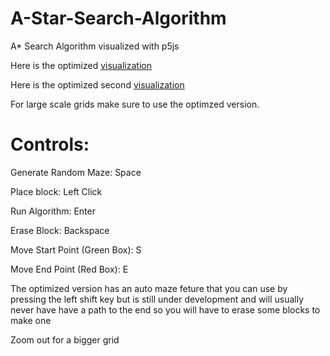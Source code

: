 # A-Star-Search-Algorithm
A* Search Algorithm visualized with p5js 

Here is the optimized [visualization](https://bobingstern.github.io/A-Star-Search-Algorithm/AStar-Optimized/index.html)

Here is the optimized second [visualization](https://bobingstern.github.io/A-Star-Search-Algorithm/AStar-Optimized_Vis2/index.html)

For large scale grids make sure to use the optimzed version.

# Controls:

Generate Random Maze: Space

Place block: Left Click

Run Algorithm: Enter

Erase Block: Backspace

Move Start Point (Green Box): S

Move End Point (Red Box): E


The optimized version has an auto maze feture that you can use by pressing the left shift key but is still under development and will usually never have have a path to the end so you will have to erase some blocks to make one

Zoom out for a bigger grid
